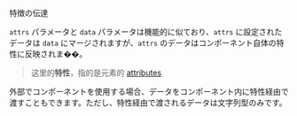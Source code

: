 <template is="exm-article">
    <a href="../../publics/examples/attr-trans/demo.html" preview></a>
    <a href="../../publics/examples/attr-trans/simple-btn.html" main></a>
</template>

特徴の伝達

`attrs` パラメータと `data` パラメータは機能的に似ており、`attrs` に設定されたデータは `data` にマージされますが、`attrs` のデータはコンポーネント自体の特性に反映されま��。

> 这里的**特性**，指的是元素的 [attributes](https://developer.mozilla.org/en-US/docs/Web/API/Element/attributes)

外部でコンポーネントを使用する場合、データをコンポーネント内に特性経由で渡すこともできます。ただし、特性経由で渡されるデータは文字列型のみです。